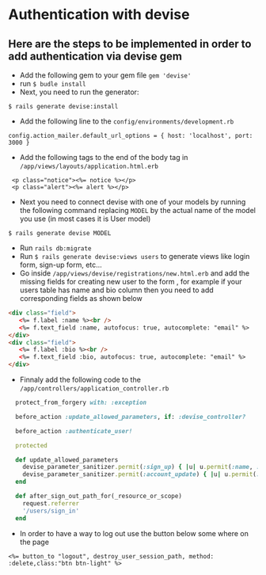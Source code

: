 # Authentication with devise

## Here are the steps to be implemented in order to add authentication via devise gem
- Add the following gem to your gem file
``` gem 'devise' ```
-  run ``` $ budle install ```
- Next, you need to run the generator:
```
$ rails generate devise:install
```
- Add the following line to the ``` config/environments/development.rb ```
```
config.action_mailer.default_url_options = { host: 'localhost', port: 3000 }
```
- Add the following tags to the end of the body tag in ```/app/views/layouts/application.html.erb```
```
 <p class="notice"><%= notice %></p>
 <p class="alert"><%= alert %></p>
```
- Next you need to connect devise with one of your models by running the following command replacing ```MODEL``` by the actual
name of the model you use (in most cases it is User model)
```
$ rails generate devise MODEL
````
- Run ``` rails db:migrate ```
- Run ``` $ rails generate devise:views users ``` to generate views like login form, sign-up form, etc...
- Go inside ```/app/views/devise/registrations/new.html.erb``` and add the missing fields for creating new user to the form
, for example if your users table has name and bio column then you need to add corresponding fields as shown below
 ```html
 <div class="field">
    <%= f.label :name %><br />
    <%= f.text_field :name, autofocus: true, autocomplete: "email" %>
 </div>
 <div class="field">
    <%= f.label :bio %><br />
    <%= f.text_field :bio, autofocus: true, autocomplete: "email" %>
 </div>
```
- Finnaly add the following code to the ```/app/controllers/application_controller.rb```
```ruby
  protect_from_forgery with: :exception

  before_action :update_allowed_parameters, if: :devise_controller?

  before_action :authenticate_user!

  protected

  def update_allowed_parameters
    devise_parameter_sanitizer.permit(:sign_up) { |u| u.permit(:name, :email, :password) }
    devise_parameter_sanitizer.permit(:account_update) { |u| u.permit(:name, :email, :password, :current_password) }
  end

  def after_sign_out_path_for(_resource_or_scope)
    request.referrer
    '/users/sign_in'
  end
```
- In order to have a way to log out use the button below some where on the page
```
<%= button_to "logout", destroy_user_session_path, method: :delete,class:"btn btn-light" %>
```
